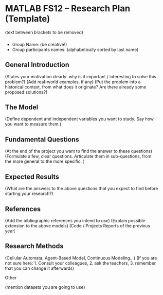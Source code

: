 # MATLAB FS12 – Research Plan (Template)
(text between brackets to be removed)

###
* Group Name: (be creative!)
* Group participants names: (alphabetically sorted by last name)
###


## General Introduction

(States your motivation clearly: why is it important / interesting to solve this problem?)
(Add real-world examples, if any)
(Put the problem into a historical context, from what does it originate? Are there already some proposed solutions?)

## The Model

(Define dependent and independent variables you want to study. Say how you want to measure them.)

## Fundamental Questions

(At the end of the project you want to find the answer to these questions)
(Formulate a few, clear questions. Articulate them in sub-questions, from the more general to the more specific. )


## Expected Results

(What are the answers to the above questions that you expect to find before starting your research?)


## References 

(Add the bibliographic references you intend to use)
(Explain possible extension to the above models)
(Code / Projects Reports of the previous year)


## Research Methods

(Cellular Automata, Agent-Based Model, Continuous Modeling…)
(If you are not sure here: 1. Consult your colleagues, 2. ask the teachers, 3. remember that you can change it afterwards)


Other

(mention datasets you are going to use)
